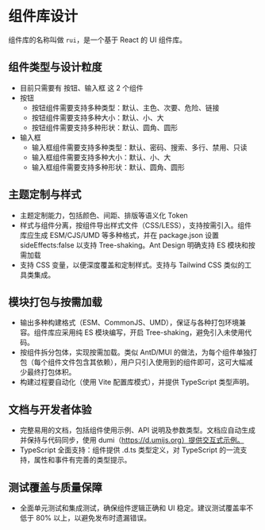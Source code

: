 # 组件库设计

组件库的名称叫做 `rui`，是一个基于 React 的 UI 组件库。

## 组件类型与设计粒度
- 目前只需要有 按钮、输入框 这 2 个组件
- 按钮
  - 按钮组件需要支持多种类型：默认、主色、次要、危险、链接
  - 按钮组件需要支持多种大小：默认、小、大
  - 按钮组件需要支持多种形状：默认、圆角、圆形
- 输入框
  - 输入框组件需要支持多种类型：默认、密码、搜索、多行、禁用、只读
  - 输入框组件需要支持多种大小：默认、小、大
  - 输入框组件需要支持多种形状：默认、圆角、圆形

## 主题定制与样式
- 主题定制能力，包括颜色、间距、排版等语义化 Token
- 样式与组件分离，按组件导出样式文件（CSS/LESS），支持按需引入。组件库应生成 ESM/CJS/UMD 等多种格式，并在 package.json 设置 sideEffects:false 以支持 Tree-shaking。Ant Design 明确支持 ES 模块和按需加载
- 支持 CSS 变量，以便深度覆盖和定制样式。支持与 Tailwind CSS 类似的工具类集成。

## 模块打包与按需加载
- 输出多种构建格式（ESM、CommonJS、UMD），保证与各种打包环境兼容。组件库应采用纯 ES 模块编写，开启 Tree-shaking，避免引入未使用代码。
- 按组件拆分包体，实现按需加载。类似 AntD/MUI 的做法，为每个组件单独打包（每个组件文件包含其依赖），用户只引入使用到的组件即可，这可大幅减少最终打包体积。
- 构建过程要自动化（使用 Vite 配置库模式），并提供 TypeScript 类型声明。

## 文档与开发者体验
- 完整易用的文档，包括组件使用示例、API 说明及参数类型。文档应自动生成并保持与代码同步，使用 dumi（https://d.umijs.org）提供交互式示例。
- TypeScript 全面支持：组件提供 .d.ts 类型定义，对 TypeScript 的一流支持，属性和事件有完善的类型提示。

## 测试覆盖与质量保障
- 全面单元测试和集成测试，确保组件逻辑正确和 UI 稳定。建议测试覆盖率不低于 80% 以上，以避免发布时遗漏错误。
